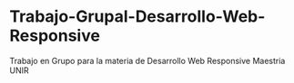 # Trabajo-Grupal-Desarrollo-Web-Responsive
Trabajo en Grupo para la materia de Desarrollo Web Responsive Maestria UNIR
